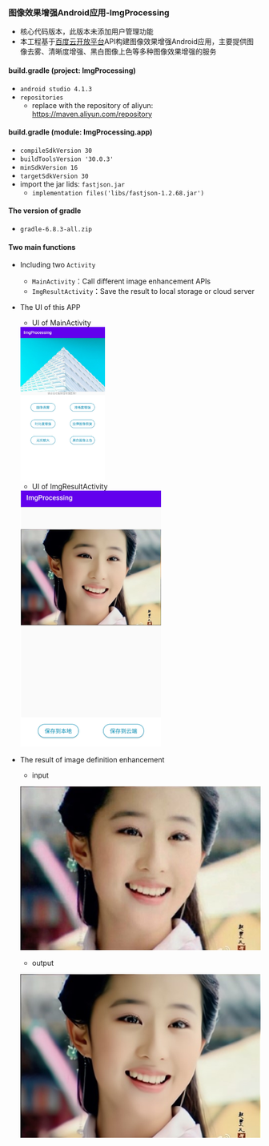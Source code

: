 ### 图像效果增强Android应用-ImgProcessing
+ 核心代码版本，此版本未添加用户管理功能
+ 本工程基于[百度云开放平台](https://cloud.baidu.com/product/imageprocess)API构建图像效果增强Android应用，主要提供图像去雾、清晰度增强、黑白图像上色等多种图像效果增强的服务

#### build.gradle (project: ImgProcessing)

+ `android studio 4.1.3`
+ `repositories`
  + replace with the repository of aliyun: https://maven.aliyun.com/repository

#### build.gradle (module: ImgProcessing.app)

+ `compileSdkVersion 30`
+ `buildToolsVersion '30.0.3'`
+ `minSdkVersion 16`
+ `targetSdkVersion 30`
+ import the jar lids: `fastjson.jar`
  + `implementation files('libs/fastjson-1.2.68.jar')`

#### The version of gradle

+ `gradle-6.8.3-all.zip`

#### Two main functions

+ Including two `Activity`
  + `MainActivity`：Call different image enhancement APIs
  + `ImgResultActivity`：Save the result to local storage or cloud server

+ The UI of this APP

  + UI of MainActivity

  <img src="readme.assets/MainActivity.JPG" style="zoom:30%;" />

  + UI of ImgResultActivity

  <img src="readme.assets/result.png" style="zoom:50%;" />

+ The result of image definition enhancement
    + input

  ![input](readme.assets/input-1618494953363.jpg)

  
    + output
  
  ![output](readme.assets/output.jpg)
